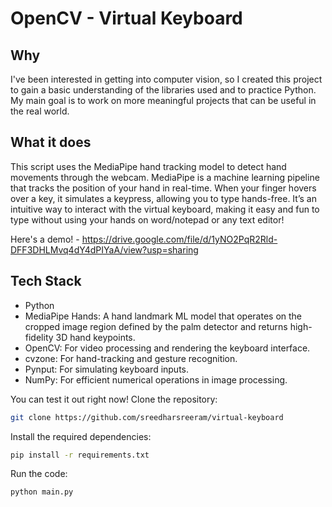 # OpenCV - Virtual Keyboard

## Why

I've been interested in getting into computer vision, so I created this project to gain a basic understanding of the libraries used and to practice Python. My main goal is to work on more meaningful projects that can be useful in the real world.

## What it does

This script uses the MediaPipe hand tracking model to detect hand movements through the webcam. MediaPipe is a machine learning pipeline that tracks the position of your hand in real-time. When your finger hovers over a key, it simulates a keypress, allowing you to type hands-free. It’s an intuitive way to interact with the virtual keyboard, making it easy and fun to type without using your hands on word/notepad or any text editor!

Here's a demo! - https://drive.google.com/file/d/1yNO2PqR2Rld-DFF3DHLMvq4dY4dPIYaA/view?usp=sharing


## Tech Stack
- Python
- MediaPipe Hands:  A hand landmark ML model that operates on the cropped image region defined by the palm detector and returns high-fidelity 3D hand keypoints.
- OpenCV: For video processing and rendering the keyboard interface.
- cvzone: For hand-tracking and gesture recognition.
- Pynput: For simulating keyboard inputs.
- NumPy: For efficient numerical operations in image processing.

You can test it out right now!
Clone the repository:
```sh
git clone https://github.com/sreedharsreeram/virtual-keyboard
```
Install the required dependencies:
```sh
pip install -r requirements.txt
```
Run the code:
```sh
python main.py
```

